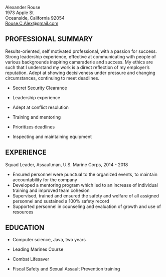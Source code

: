 Alexander Rouse<br />
1973 Apple St<br />
Oceanside, California 92054<br />
Rouse.C.Alex@gmail.com<br />

PROFESSIONAL SUMMARY
---------

Results-oriented, self motivated professional, with a passion for success. Strong leadership experience, effective at communicating with people of various backgrounds inspiring camaraderie and success. My ethics are such that I understand my work is a direct reflection of my employer’s reputation. Adept at showing decisiveness under pressure and changing circumstances, continuing to meet deadlines.  

* Secret Security Clearance

* Leadership experience

* Adept at conflict resolution

* Training and mentoring

* Prioritizes deadlines

* Inspecting and maintaining equipment


EXPERIENCE
---------


Squad Leader, Assaultman, U.S. Marine Corps, 2014 - 2018  
* Ensured personnel were punctual to the organized events, to maintain accountability for the company
* Developed a mentoring program which led to an increase of individual training and   improved team cohesion
* Supervised, trained and ensured the safety and welfare of all assigned personnel and sustained a 100% safety record
* Supported personnel in counseling and evaluation of growth and use of resources

EDUCATION
---------


* Computer science, Java, two years

* Leading Marines Course

* Combat Lifesaver
 
* Fiscal Safety and Sexual Assault Prevention training

	
 
